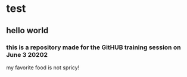 # test
## hello world ##

### this is a repository made for the GitHUB training session on June 3 20202

my favorite food is not spricy!
